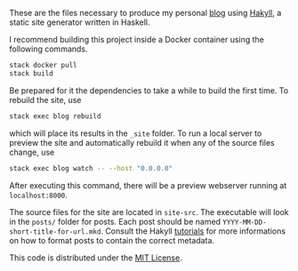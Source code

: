 These are the files necessary to produce my personal [blog](http://www.austinrochford.com) using [Hakyll](http://jaspervdj.be/hakyll/), a static site generator written in Haskell.

I recommend building this project inside a Docker container using the following commands.

```bash
stack docker pull
stack build
```

Be prepared for it the dependencies to take a while to build the first time.  To rebuild the site, use

```bash
stack exec blog rebuild
```

which will place its results in the `_site` folder.  To run a local server to preview the site and automatically rebuild it when any of the source files change, use

```bash
stack exec blog watch -- --host "0.0.0.0"
```

After executing this command, there will be a preview webserver running at `localhost:8000`.

The source files for the site are located in `site-src`.  The executable will look in the `posts/` folder for posts.  Each post should be named `YYYY-MM-DD-short-title-for-url.mkd`.  Consult the Hakyll [tutorials](http://jaspervdj.be/hakyll/tutorials.html) for more informations on how to format posts to contain the correct metadata.

This code is distributed under the [MIT License](http://opensource.org/licenses/MIT).
